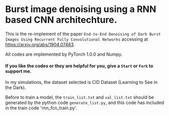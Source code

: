 # Burst image denoising using a RNN based CNN architechture.

This is the re-implement of the paper `End-to-End Denoising of Dark Burst Images Using Recurrent Fully Convolutional Networks` accessing at https://arxiv.org/abs/1904.07483.

All codes are implemented by PyTorch 1.0.0 and Numpy.

#### If you like the codes or they are helpful for you, give a `Start` or `Fork` to support me.

In my simulations, the dataset selected is CID Dataset (Learning to See in the Dark).

Before to train a model, the `train_list.txt` and `val_list.txt` should be generated by the python code `generate_list.py`, and this code has included in the train code 'rnn_fcn_train.py'.
